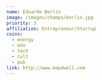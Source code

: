 ```yaml
---
name: Eduardo Berlin
image: /images/champs/berlin.jpg
priority: 3
affiliation: Entrepreneur/Startup
coins:
  - energy
  - edu
  - tech
  - cult
  - pub
link: http://www.mapdwell.com
---
```

